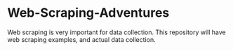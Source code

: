 # Web-Scraping-Adventures
Web scraping is very important for data collection. This repository will have web scraping examples, and actual data collection. 
